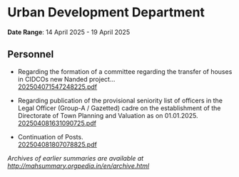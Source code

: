 # Urban Development Department

**Date Range**: 14 April 2025 - 19 April 2025


## Personnel
- Regarding the formation of a committee regarding the transfer of houses in CIDCOs new Nanded project...\
  [202504071547248225.pdf](https://gr.maharashtra.gov.in/Site/Upload/Government%20Resolutions/English/202504071547248225.pdf)

- Regarding publication of the provisional seniority list of officers in the Legal Officer (Group-A / Gazetted) cadre on the establishment of the Directorate of Town Planning and Valuation as on 01.01.2025.\
  [202504081631090725.pdf](https://gr.maharashtra.gov.in/Site/Upload/Government%20Resolutions/English/202504081631090725.pdf)

- Continuation of Posts.\
  [202504081807078825.pdf](https://gr.maharashtra.gov.in/Site/Upload/Government%20Resolutions/English/202504081807078825.pdf)


*Archives of earlier summaries are available at http://mahsummary.orgpedia.in/en/archive.html*
